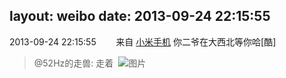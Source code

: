 layout: weibo
date: 2013-09-24 22:15:55
---
<meta name="referrer" content="no-referrer" />

2013-09-24 22:15:55  &nbsp;&nbsp;&nbsp;&nbsp;&nbsp;&nbsp; 来自 <a href="http://app.weibo.com/t/feed/22zMnn" rel="nofollow">小米手机</a>
你二爷在大西北等你哈[酷]
>  @52Hz的走兽: 走着 ​​​
>  ![图片](https://ww3.sinaimg.cn/large/8beaf773jw1e8xtzeaq2aj218g0x6tke.jpg)
